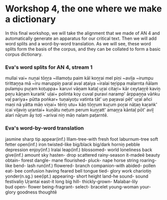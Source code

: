# Workshop 4, the one where we make a dictionary

In this final workshop, we will take the alignment that we made of AN 4 and automatically generate an apparatus for our critical text. Then we will add word splits and a word-by-word translation. As we will see, these word splits form the basis of the corpus, and they can be collated to form a basic corpus dictionary.

### Eva's word splits for AN 4, stream 1
mullai vai+ nuṉai tōṉṟa ~illamoṭu
paim kāl koṉṟai mel piṇi ~aviḻa
~irumpu tirittaṉṉa mā ~iru maruppiṉ
paral aval aṭaiya ~iralai teṟippa
malarnta ñālam pulampu puṟam koṭuppa+
karuvi vāṉam kataḻ uṟai citaṟi+
kār ceytaṉṟē kaviṉ peṟu kāṉam
kuraṅk' uḷai+ polinta koy cuval puravi
naramp' ārppaṉṉa vāṅku vaḷ pariya+
pūtta poṅkar+ tuṇaiyoṭu vatinta
tāt' uṇ paṟavai pēt' uṟal añci
maṇi nā yātta māṇ viṉai+ tēriṉ
utu+ kāṇ tōṉṟum kuṟum poṟai nāṭaṉ
kaṟaṅk' icai viḻaviṉ uṟantai+ kuṇātu
neṭum perum kuṉṟatt' amaṉṟa kāntaḷ
pōt' aviḻ alari nāṟum
āy toṭi ~arivai niṉ māṇ nalam paṭarntē.

### Eva's word-by-word translation
jasmine sharp tip appear(inf.) Illam-tree-with
fresh foot laburnum-tree soft fetter open(inf.)
iron twisted-like big/black big/dark horniṉ	
pebble depression enjoy(inf.) Iralai leap(inf.)
blossomed- world loneliness back give(inf.)
amount sky hasten- drop scattered
rainy-season it-madeē beauty obtain- forest
dangle- mane flourished- pluck- nape horse
string roaring-like bend- lash run(inf.)
flowered- branch companion-with abided-
pollen eat- bee confusion having feared
bell tongue tied- glory work chariotiṉ
yonder(n.sg.) see(ipt.) appearing- short height land-he
sound- sound festivaliṉ Uṟantai east-it
long big hill- thickly-grown- Malabar-lily	
bud open- flower being-fragrant-
select- bracelet young-woman your- glory goodness thoughtē

